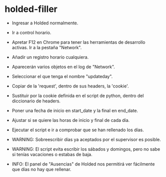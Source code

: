 # holded-filler
- Ingresar a Holded normalmente.
- Ir a control horario.
- Apretar F12 en Chrome para tener las herramientas de desarrollo activas. Ir a la pestaña "Network".
- Añadir un registro horario cualquiera.
- Aparecerán varios objetos en el log de "Network".
- Seleccionar el que tenga el nombre "updateday".
- Copiar de la 'request', dentro de sus headers, la 'cookie'.
- Sustituir por la cookie definida en el script de python, dentro del diccionario de headers.

- Poner una fecha de inicio en start_date y la final en end_date.
- Ajustar si se quiere las horas de inicio y final de cada día. 

- Ejecutar el script e ir a comprobar que se han rellenado los días.

- WARNING: Sobreescribir días ya aceptados por el supervisor es posible.
- WARNING: El script evita escribir los sábados y domingos, pero no sabe si tenías vacaciones o estabas de baja.
- INFO: El panel de "Ausencias" de Holded nos permitirá ver fácilmente que días no hay que rellenar.
